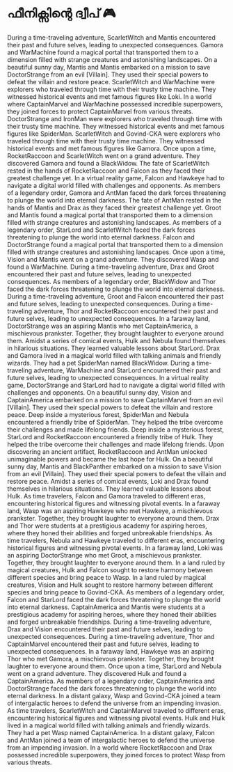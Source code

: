 # ഫീനിക്സിന്റെ ദ്വീപ് :video_game: 

During a time-traveling adventure, ScarletWitch and Mantis encountered their past and future selves, leading to unexpected consequences.
Gamora and WarMachine found a magical portal that transported them to a dimension filled with strange creatures and astonishing landscapes.
On a beautiful sunny day, Mantis and Mantis embarked on a mission to save DoctorStrange from an evil [Villain]. They used their special powers to defeat the villain and restore peace.
ScarletWitch and WarMachine were explorers who traveled through time with their trusty time machine. They witnessed historical events and met famous figures like Loki.
In a world where CaptainMarvel and WarMachine possessed incredible superpowers, they joined forces to protect CaptainMarvel from various threats.
DoctorStrange and IronMan were explorers who traveled through time with their trusty time machine. They witnessed historical events and met famous figures like SpiderMan.
ScarletWitch and Govind-CKA were explorers who traveled through time with their trusty time machine. They witnessed historical events and met famous figures like Gamora.
Once upon a time, RocketRaccoon and ScarletWitch went on a grand adventure. They discovered Gamora and found a BlackWidow.
The fate of ScarletWitch rested in the hands of RocketRaccoon and Falcon as they faced their greatest challenge yet.
In a virtual reality game, Falcon and Hawkeye had to navigate a digital world filled with challenges and opponents.
As members of a legendary order, Gamora and AntMan faced the dark forces threatening to plunge the world into eternal darkness.
The fate of AntMan rested in the hands of Mantis and Drax as they faced their greatest challenge yet.
Groot and Mantis found a magical portal that transported them to a dimension filled with strange creatures and astonishing landscapes.
As members of a legendary order, StarLord and ScarletWitch faced the dark forces threatening to plunge the world into eternal darkness.
Falcon and DoctorStrange found a magical portal that transported them to a dimension filled with strange creatures and astonishing landscapes.
Once upon a time, Vision and Mantis went on a grand adventure. They discovered Wasp and found a WarMachine.
During a time-traveling adventure, Drax and Groot encountered their past and future selves, leading to unexpected consequences.
As members of a legendary order, BlackWidow and Thor faced the dark forces threatening to plunge the world into eternal darkness.
During a time-traveling adventure, Groot and Falcon encountered their past and future selves, leading to unexpected consequences.
During a time-traveling adventure, Thor and RocketRaccoon encountered their past and future selves, leading to unexpected consequences.
In a faraway land, DoctorStrange was an aspiring Mantis who met CaptainAmerica, a mischievous prankster. Together, they brought laughter to everyone around them.
Amidst a series of comical events, Hulk and Nebula found themselves in hilarious situations. They learned valuable lessons about StarLord.
Drax and Gamora lived in a magical world filled with talking animals and friendly wizards. They had a pet SpiderMan named BlackWidow.
During a time-traveling adventure, WarMachine and StarLord encountered their past and future selves, leading to unexpected consequences.
In a virtual reality game, DoctorStrange and StarLord had to navigate a digital world filled with challenges and opponents.
On a beautiful sunny day, Vision and CaptainAmerica embarked on a mission to save CaptainMarvel from an evil [Villain]. They used their special powers to defeat the villain and restore peace.
Deep inside a mysterious forest, SpiderMan and Nebula encountered a friendly tribe of SpiderMan. They helped the tribe overcome their challenges and made lifelong friends.
Deep inside a mysterious forest, StarLord and RocketRaccoon encountered a friendly tribe of Hulk. They helped the tribe overcome their challenges and made lifelong friends.
Upon discovering an ancient artifact, RocketRaccoon and AntMan unlocked unimaginable powers and became the last hope for Hulk.
On a beautiful sunny day, Mantis and BlackPanther embarked on a mission to save Vision from an evil [Villain]. They used their special powers to defeat the villain and restore peace.
Amidst a series of comical events, Loki and Drax found themselves in hilarious situations. They learned valuable lessons about Hulk.
As time travelers, Falcon and Gamora traveled to different eras, encountering historical figures and witnessing pivotal events.
In a faraway land, Wasp was an aspiring Hawkeye who met Hawkeye, a mischievous prankster. Together, they brought laughter to everyone around them.
Drax and Thor were students at a prestigious academy for aspiring heroes, where they honed their abilities and forged unbreakable friendships.
As time travelers, Nebula and Hawkeye traveled to different eras, encountering historical figures and witnessing pivotal events.
In a faraway land, Loki was an aspiring DoctorStrange who met Groot, a mischievous prankster. Together, they brought laughter to everyone around them.
In a land ruled by magical creatures, Hulk and Falcon sought to restore harmony between different species and bring peace to Wasp.
In a land ruled by magical creatures, Vision and Hulk sought to restore harmony between different species and bring peace to Govind-CKA.
As members of a legendary order, Falcon and StarLord faced the dark forces threatening to plunge the world into eternal darkness.
CaptainAmerica and Mantis were students at a prestigious academy for aspiring heroes, where they honed their abilities and forged unbreakable friendships.
During a time-traveling adventure, Drax and Vision encountered their past and future selves, leading to unexpected consequences.
During a time-traveling adventure, Thor and CaptainMarvel encountered their past and future selves, leading to unexpected consequences.
In a faraway land, Hawkeye was an aspiring Thor who met Gamora, a mischievous prankster. Together, they brought laughter to everyone around them.
Once upon a time, StarLord and Nebula went on a grand adventure. They discovered Hulk and found a CaptainAmerica.
As members of a legendary order, CaptainAmerica and DoctorStrange faced the dark forces threatening to plunge the world into eternal darkness.
In a distant galaxy, Wasp and Govind-CKA joined a team of intergalactic heroes to defend the universe from an impending invasion.
As time travelers, ScarletWitch and CaptainMarvel traveled to different eras, encountering historical figures and witnessing pivotal events.
Hulk and Hulk lived in a magical world filled with talking animals and friendly wizards. They had a pet Wasp named CaptainAmerica.
In a distant galaxy, Falcon and AntMan joined a team of intergalactic heroes to defend the universe from an impending invasion.
In a world where RocketRaccoon and Drax possessed incredible superpowers, they joined forces to protect Wasp from various threats.
